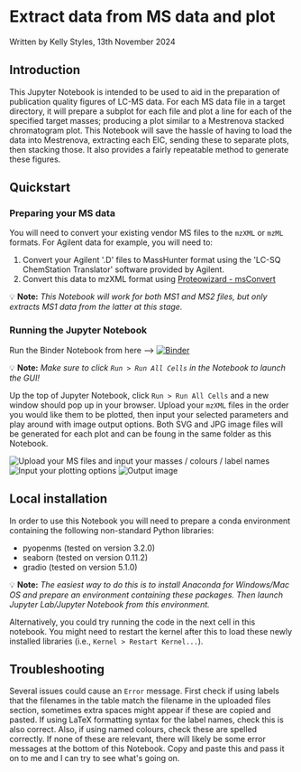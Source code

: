 # Extract data from MS data and plot
Written by Kelly Styles, 13th November 2024

## Introduction
This Jupyter Notebook is intended to be used to aid in the preparation of publication quality figures of LC-MS data. 
For each MS data file in a target directory, it will prepare a subplot for each file and plot a line for each of the 
specified target masses; producing a plot similar to a Mestrenova stacked chromatogram plot. This Notebook will save the 
hassle of having to load the data into Mestrenova, extracting each EIC, sending these to separate plots, then stacking those. 
It also provides a fairly repeatable method to generate these figures.

## Quickstart
### Preparing your MS data

You will need to convert your existing vendor MS files to the `mzXML` or `mzML` formats. 
For Agilent data for example, you will need to:
1. Convert your Agilent '.D' files to MassHunter format using the 'LC-SQ ChemStation Translator' software provided by Agilent.
2. Convert this data to mzXML format using [Proteowizard - msConvert](https://proteowizard.sourceforge.io/download.html)

💡 **Note:** *This Notebook will work for both MS1 and MS2 files, but only extracts MS1 data from the latter at this stage.*

### Running the Jupyter Notebook
Run the Binder Notebook from here --> [![Binder](https://mybinder.org/badge_logo.svg)](https://mybinder.org/v2/gh/kellystyles/eic2plot/main?labpath=prepare_stacked_EIC_figs.ipynb)

💡 **Note:** *Make sure to click `Run > Run All Cells` in the Notebook to launch the GUI!*

Up the top of Jupyter Notebook, click `Run > Run All Cells` and a new window should pop up in your browser. Upload your `mzXML` 
files in the order you would like them to be plotted, then input your selected parameters and play around with image output options. 
Both SVG and JPG image files will be generated for each plot and can be foung in the same folder as this Notebook.

![Upload your MS files and input your masses / colours / label names](https://github.com/user-attachments/assets/c1e7db32-d781-4c5b-9c62-f2a2fbf33722)
![Input your plotting options](https://github.com/user-attachments/assets/e5f21bc1-8295-427d-b566-f0f21e942d2d)
![Output image](https://github.com/user-attachments/assets/18b208df-bc27-4bcb-9e8f-3c2f6a026fab)

## Local installation
In order to use this Notebook you will need to prepare a conda environment containing the following non-standard Python libraries:
- pyopenms (tested on version 3.2.0)
- seaborn (tested on version 0.11.2)
- gradio (tested on version 5.1.0)

💡 **Note:** *The easiest way to do this is to install Anaconda for Windows/Mac OS and 
  prepare an environment containing these packages. Then launch Jupyter Lab/Jupyter Notebook from this environment.*

Alternatively, you could try running the code in the next cell in this notebook. You might need to restart the kernel after this 
to load these newly installed libraries (i.e., `Kernel > Restart Kernel...`).

## Troubleshooting
Several issues could cause an `Error` message. First check if using labels that the filenames in the table match the filename in the 
uploaded files section, sometimes extra spaces might appear if these are copied and pasted. If using LaTeX formatting syntax for the 
label names, check this is also correct. Also, if using named colours, check these are spelled correctly. If none of these are relevant, 
there will likely be some error messages at the bottom of this Notebook. Copy and paste this and pass it on to me and I can try to see 
what's going on.

